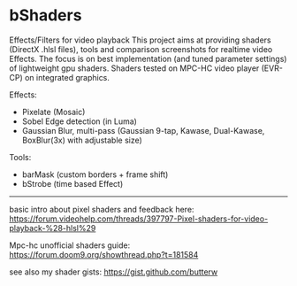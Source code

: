 # bShaders
Effects/Filters for video playback 
This project aims at providing shaders (DirectX .hlsl files), tools and comparison screenshots for realtime video Effects. The focus is on best implementation (and tuned parameter settings) of lightweight gpu shaders.
Shaders tested on MPC-HC video player (EVR-CP) on integrated graphics.  

Effects:
- Pixelate (Mosaic)
- Sobel Edge detection (in Luma)
- Gaussian Blur, multi-pass (Gaussian 9-tap, Kawase, Dual-Kawase, BoxBlur(3x) with adjustable size)


Tools:
- barMask (custom borders + frame shift)
- bStrobe (time based Effect)


---
basic intro about pixel shaders and feedback here:
https://forum.videohelp.com/threads/397797-Pixel-shaders-for-video-playback-%28-hlsl%29

Mpc-hc unofficial shaders guide: https://forum.doom9.org/showthread.php?t=181584

see also my shader gists: https://gist.github.com/butterw
